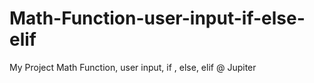 # Math-Function-user-input-if-else-elif
My Project Math Function, user input, if , else, elif @ Jupiter
